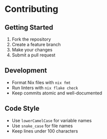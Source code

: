 # Contributing

## Getting Started

1. Fork the repository
2. Create a feature branch
3. Make your changes
4. Submit a pull request

## Development

- Format Nix files with `nix fmt`
- Run linters with `nix flake check`
- Keep commits atomic and well-documented

## Code Style

- Use `lowerCamelCase` for variable names
- Use `snake_case` for file names
- Keep lines under 100 characters